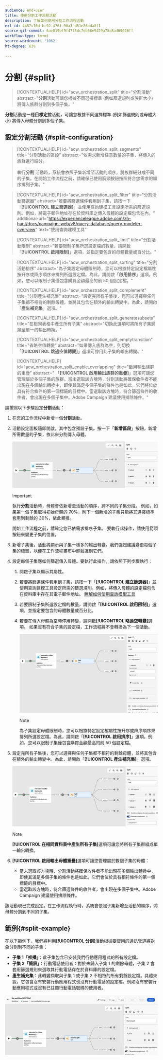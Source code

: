 ```yaml
---
audience: end-user
title: 使用分割工作流程活動
description: 了解如何使用分割工作流程活動
exl-id: 4457c70d-bc92-476f-90a3-d51e26ada8f1
source-git-commit: 6ae019bf9f4775dc7eb58e9429a75a8ad69026ff
workflow-type: tm+mt
source-wordcount: '1062'
ht-degree: 83%

---
```


# 分割 {#split}

>[!CONTEXTUALHELP]
>id="acw_orchestration_split"
>title="分割活動"
>abstract="**分割**&#x200B;活動可讓您根據不同選擇標準 (例如篩選規則或族群大小) 將傳入族群分割到多個子集。"

**分割**&#x200B;活動是一種&#x200B;**目標定位**&#x200B;活動，可讓您根據不同選擇標準 (例如篩選規則或母體大小) 將傳入母體分割到多個子集。

## 設定分割活動 {#split-configuration}

>[!CONTEXTUALHELP]
>id="acw_orchestration_split_segments"
>title="分割活動的區段"
>abstract="依需求新增任意數量的子集，將傳入的族群進行細分。<br/></br>執行&#x200B;**分割** 活動時，系統會依照子集新增至活動的順序，將族群細分成不同的子集。在開始工作流程之前，請確保已使用箭頭按鈕按照符合您需求的順序排列子集。"

>[!CONTEXTUALHELP]
>id="acw_orchestration_split_filter"
>title="分割活動篩選器"
>abstract="若要將篩選條件套用到子集，請按一下「**[!UICONTROL 建立篩選器]**」並使用查詢建模工具設定所需的篩選規則。例如，將電子郵件地址存在於資料庫之傳入母體的設定檔包含在內。"
>additional-url="https://experienceleague.adobe.com/zh-hant/docs/campaign-web/v8/query-database/query-modeler-overview" text="使用查詢建模工具"

>[!CONTEXTUALHELP]
>id="acw_orchestration_split_limit"
>title="分割活動限制"
>abstract="若要限制子集所選設定檔的數量，請開啟「**[!UICONTROL 啟用限制]**」選項，並指定要包含的母體數量或百分比。"

>[!CONTEXTUALHELP]
>id="acw_orchestration_split_sorting"
>title="分割活動排序"
>abstract="為子集設定母體限制時，您可以根據特定設定檔屬性按升序或降序順序來排列所選設定檔。為此，請開啟「**啟用排序**」選項。例如，您可以限制子集僅包含購買金額最高的前 50 個設定檔。"

>[!CONTEXTUALHELP]
>id="acw_orchestration_split_complement"
>title="分割產生補充集"
>abstract="設定完所有子集後，您可以選擇與任何子集都不相符的剩餘母體，並將其包含在額外的輸出轉變中。為此，請開啟「**產生補充集**」選項。"

>[!CONTEXTUALHELP]
>id="acw_orchestration_split_generatesubsets"
>title="在相同表格中產生所有子集"
>abstract="切換此選項可將所有子集歸類至單一的輸出轉換。"

>[!CONTEXTUALHELP]
>id="acw_orchestration_split_emptytransition"
>title="省略空值轉變"
>abstract="如果傳入族群為空，則切換「**[!UICONTROL 跳過空值轉變]**」選項可停用此子集的輸出轉變。"

>[!CONTEXTUALHELP]
>id="acw_orchestration_split_enable_overlapping"
>title="啟用輸出族群的重疊"
>abstract=" 「**[!UICONTROL 啟用輸出族群的重疊]**」選項可讓您管理屬於多個子集的族群。當未選取該方塊時，分割活動將確保收件者不能出現在多個輸出轉換中，即使其滿足多個子集的條件也是如此。它們將位於具有符合條件的第一個標籤的目標中。當選取該方塊時，符合篩選條件的收件者，會出現在多個子集中。Adobe Campaign 建議使用排除條件。"

請按照以下步驟設定&#x200B;**分割**&#x200B;活動：

1. 在您的工作流程中新增一個&#x200B;**分割**&#x200B;活動。

1. 活動設定面板隨即開啟，其中包含預設子集。按一下「**新增區段**」按鈕，新增所需數量的子集，依此來分割傳入母體。

   ![](../assets/workflow-split.png)

   >[!IMPORTANT]
   >
   >執行&#x200B;**分割**&#x200B;活動時，母體會依新增至活動的順序，跨不同的子集分段。 例如，如果第一個子集取得初始母體的 70%，則下一個新增的子集只能將其選擇標準套用到剩餘的 30%，依此類推。
   >
   >開始工作流程之前，請確定您已依需求排序子集。 要執行此操作，請使用箭頭按鈕來變更子集的位置。

1. 新增子集後，活動將顯示與子集一樣多的輸出轉變。我們強烈建議變更每個子集的標籤，以便在工作流程畫布中輕鬆識別它們。

1. 設定每個子集應如何篩選傳入母體。要執行此操作，請依照下列步驟執行：

   1. 開啟子集以顯示其屬性。

   1. 若要將篩選條件套用到子集，請按一下「**[!UICONTROL 建立篩選器]**」並使用查詢建模工具設定所需的篩選規則。例如，將傳入母體的設定檔包含在資料庫中存在其電子郵件地址。 [瞭解如何使用查詢模型工具](../../query/query-modeler-overview.md)

   1. 若要限制子集所選設定檔的數量，請開啟「**[!UICONTROL 啟用限制]**」選項，並指定要包含的母體數量或百分比。

   1. 若要在傳入母體為空時停用轉變，請開啟&#x200B;**[!UICONTROL 略過空轉變]**&#x200B;選項。 如果沒有符合子集的設定檔，工作流程將不會轉換為下一個活動。

      ![](../assets/workflow-split-subset.png)


      >[!NOTE]
      >
      >為子集設定母體限制時，您可以根據特定設定檔屬性按升序或降序順序來排列所選設定檔。為此，請開啟「**[!UICONTROL 啟用排序]**」選項。例如，您可以限制子集僅包含購買金額最高的前 50 個設定檔。

1. 設定完所有子集後，您可以選擇與任何子集都不相符的剩餘母體，並將其包含在額外的輸出轉變中。為此，請開啟「**[!UICONTROL 產生補充集]**」選項。

   ![](../assets/workflow-split-complement.png)

   >[!NOTE]
   >
   >**[!UICONTROL 在相同資料表中產生所有子集]**&#x200B;選項可讓您將所有子集群組成單一輸出轉換。

1. **[!UICONTROL 啟用輸出母體重疊]**&#x200B;選項可讓您管理屬於數個子集的母體：

   * 當未選取該方塊時，分割活動將確保收件者不能出現在多個輸出轉換中，即使其滿足多個子集的條件也是如此。它們會位於具有相符條件的第一個標籤的目標中。
   * 當選取該方塊時，符合篩選條件的收件者，會出現在多個子集中。Adobe Campaign 建議使用排除條件。

該活動現已完成設定。在工作流程執行時，系統會依照子集新增至活動的順序，將母體分割到不同的子集。

## 範例{#split-example}

在以下範例下，我們將利用&#x200B;**[!UICONTROL 分割]**&#x200B;活動根據要使用的通訊管道將對象分割到不同的子集：

* **子集 1「推播」**：此子集包含已安裝我們行動應用程式的所有設定檔。
* **子集 2「簡訊」**：行動電話使用者：對於未歸入子集 1 的剩餘母體，子集 2 會套用篩選規則來選取其行動電話存在於資料庫的設定檔。
* **產生補充集**：此轉變擷取與子集 1 或子集 2 不相符的所有剩餘設定檔。具體來說，它包含沒有安裝行動應用程式也沒有行動電話的設定檔，例如沒有安裝行動應用程式或沒有已註冊行動電話號碼的使用者。

![](../assets/workflow-split-example.png)
